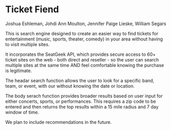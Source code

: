 # Ticket Fiend

Joshua Eshleman, Johdi Ann Moulton, Jennifer Paige Lieske, William Segars

This is search engine designed to create an easier way to find tickets for entertainment (music, sports, theater, comedy) in your area without having to visit multiple sites.

It incorporates the SeatGeek API, which provides secure access to 60+ ticket sites on the web - both direct and reseller - so the user can search multiple sites at the same time AND feel comfortable knowing the purchase is legitimate.

The headar search function allows the user to look for a specific band, team, or event, with our without knowing the date or location.

The body serach function provides broader results based on user input for either concerts, sports, or performances.  This requires a zip code to be entered and then returns the top results within a 15 mile radius and 7 day window of time.

We plan to include recommendations in the future.
